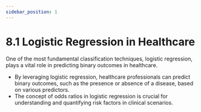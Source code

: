 ```yaml
---
sidebar_position: 1
---
```


# 8.1 Logistic Regression in Healthcare

One of the most fundamental classification techniques, logistic regression, plays a vital role in predicting binary outcomes in healthcare.

- By leveraging logistic regression, healthcare professionals can predict binary outcomes, such as the presence or absence of a disease, based on various predictors.
- The concept of odds ratios in logistic regression is crucial for understanding and quantifying risk factors in clinical scenarios.
